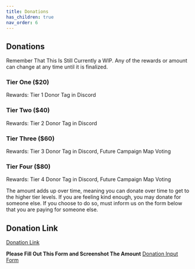 ```yaml
---
title: Donations
has_children: true
nav_order: 6
---
```

## Donations
Remember That This Is Still Currently a WIP. Any of the rewards or amount can change at any time until it is finalized.

### Tier One ($20)
Rewards: Tier 1 Donor Tag in Discord

### Tier Two ($40)
Rewards: Tier 2 Donor Tag in Discord

### Tier Three ($60)
Rewards: Tier 3 Donor Tag in Discord, Future Campaign Map Voting

### Tier Four ($80)
Rewards: Tier 4 Donor Tag in Discord, Future Campaign Map Voting

The amount adds up over time, meaning you can donate over time to get to the higher tier levels. If you are feeling kind enough, you may donate for someone else. If you choose to do so, must inform us on the form below that you are paying for someone else.

## Donation Link
[Donation Link](https://paypal.me/pools/c/8wL6tHZT4Q)

**Please Fill Out This Form and Screenshot The Amount**
[Donation Input Form](https://forms.gle/vKWkRr6aYGYFeC1P9)
